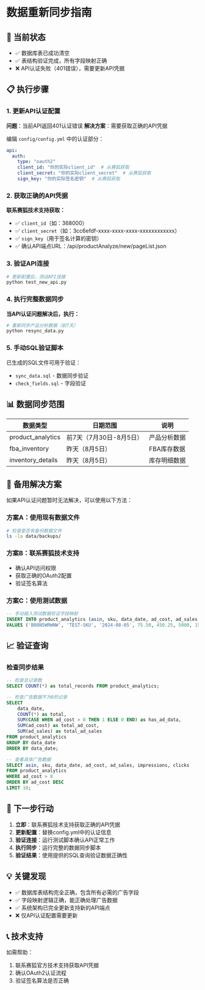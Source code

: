 # 数据重新同步指南

## 🚨 当前状态
- ✅ 数据库表已成功清空
- ✅ 表结构验证完成，所有字段映射正确
- ❌ API认证失败（401错误），需要更新API凭据

## 📋 执行步骤

### 1. 更新API认证配置

**问题**：当前API返回401认证错误
**解决方案**：需要获取正确的API凭据

编辑 `config/config.yml` 中的认证部分：
```yaml
api:
  auth:
    type: "oauth2"
    client_id: "你的实际client_id"  # 从赛狐获取
    client_secret: "你的实际client_secret"  # 从赛狐获取
    sign_key: "你的实际签名密钥"  # 从赛狐获取
```

### 2. 获取正确的API凭据

**联系赛狐技术支持获取：**
- ✅ `client_id`（如：368000）
- ✅ `client_secret`（如：3cc6efdf-xxxx-xxxx-xxxx-xxxxxxxxxxxx）
- ✅ `sign_key`（用于签名计算的密钥）
- ✅ 确认API端点URL：/api/productAnalyze/new/pageList.json

### 3. 验证API连接

```bash
# 更新配置后，测试API连接
python test_new_api.py
```

### 4. 执行完整数据同步

**当API认证问题解决后，执行：**

```bash
# 重新同步产品分析数据（前7天）
python resync_data.py
```

### 5. 手动SQL验证脚本

已生成的SQL文件可用于验证：
- `sync_data.sql` - 数据同步验证
- `check_fields.sql` - 字段验证

## 📊 数据同步范围

| 数据类型 | 日期范围 | 说明 |
|---------|----------|------|
| product_analytics | 前7天（7月30日-8月5日） | 产品分析数据 |
| fba_inventory | 昨天（8月5日） | FBA库存数据 |
| inventory_details | 昨天（8月5日） | 库存明细数据 |

## 🔧 备用解决方案

如果API认证问题暂时无法解决，可以使用以下方法：

### 方案A：使用现有数据文件
```bash
# 检查是否有备份数据文件
ls -la data/backups/
```

### 方案B：联系赛狐技术支持
- 确认API访问权限
- 获取正确的OAuth2配置
- 验证签名算法

### 方案C：使用测试数据
```sql
-- 手动插入测试数据验证字段映射
INSERT INTO product_analytics (asin, sku, data_date, ad_cost, ad_sales, impressions, clicks) 
VALUES ('B08N5WRWNW', 'TEST-SKU', '2024-08-05', 75.50, 450.25, 5000, 150);
```

## 📈 验证查询

### 检查同步结果
```sql
-- 检查总记录数
SELECT COUNT(*) as total_records FROM product_analytics;

-- 检查广告数据不为0的记录
SELECT 
    data_date,
    COUNT(*) as total,
    SUM(CASE WHEN ad_cost > 0 THEN 1 ELSE 0 END) as has_ad_data,
    SUM(ad_cost) as total_ad_cost,
    SUM(ad_sales) as total_ad_sales
FROM product_analytics 
GROUP BY data_date
ORDER BY data_date;

-- 查看具体广告数据
SELECT asin, sku, data_date, ad_cost, ad_sales, impressions, clicks
FROM product_analytics 
WHERE ad_cost > 0
ORDER BY ad_cost DESC
LIMIT 10;
```

## 🎯 下一步行动

1. **立即**：联系赛狐技术支持获取正确的API凭据
2. **更新配置**：替换config.yml中的认证信息
3. **验证连接**：运行测试脚本确认API正常工作
4. **执行同步**：运行完整的数据同步脚本
5. **验证结果**：使用提供的SQL查询验证数据正确性

## 💡 关键发现

- ✅ 数据库表结构完全正确，包含所有必需的广告字段
- ✅ 字段映射逻辑正确，能正确处理广告数据
- ✅ 系统架构已完全更新支持新的API端点
- ❌ 仅API认证配置需要更新

## 📞 技术支持

如需帮助：
1. 联系赛狐官方技术支持获取API凭据
2. 确认OAuth2认证流程
3. 验证签名算法是否正确